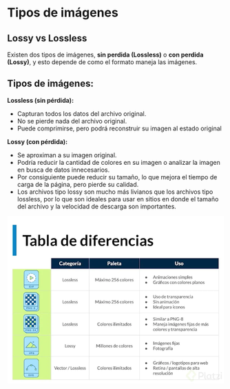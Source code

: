 # Tipos de imágenes

## Lossy vs Lossless 

Existen dos tipos de imágenes, **sin perdida (Lossless)** o **con perdida (Lossy)**, y esto depende de como el formato maneja las imágenes.

## Tipos de imágenes:

**Lossless (sin pérdida):**

* Capturan todos los datos del archivo original.
* No se pierde nada del archivo original.
* Puede comprimirse, pero podrá reconstruir su imagen al estado original

**Lossy (con pérdida):**

* Se aproximan a su imagen original.
* Podría reducir la cantidad de colores en su imagen o analizar la imagen en busca de datos innecesarios.
* Por consiguiente puede reducir su tamaño, lo que mejora el tiempo de carga de la página, pero pierde su calidad.
* Los archivos tipo lossy son mucho más livianos que los archivos tipo lossless, por lo que son ideales para usar en sitios en donde el tamaño del archivo y la velocidad de descarga son importantes.

![table-of-type-image](./Img/table-for-diferent-images.png)